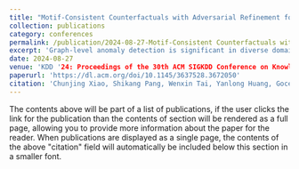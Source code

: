 ```yaml
---
title: "Motif-Consistent Counterfactuals with Adversarial Refinement for Graph-level Anomaly Detection"
collection: publications
category: conferences
permalink: /publication/2024-08-27-Motif-Consistent Counterfactuals with Adversarial Refinement for Graph-level Anomaly Detection
excerpt: 'Graph-level anomaly detection is significant in diverse domains. To improve detection performance, counterfactual graphs have been exploited to benefit the generalization capacity by learning causal relations. Most existing studies directly introduce perturbations (e.g., flipping edges) to generate counterfactual graphs, which are prone to alter the semantics of generated examples and make them off the data manifold, resulting in sub-optimal performance. To address these issues, we propose a novel approach, Motif-consistent Counterfactuals with Adversarial Refinement (MotifCAR), for graph-level anomaly detection. The model combines the motif of one graph, the core subgraph containing the identification (category) information, and the contextual subgraph (non-motif) of another graph to produce a raw counterfactual graph. However, the produced raw graph might be distorted and cannot satisfy the important counterfactual properties: Realism, Validity, Proximity and Sparsity. Towards that, we present a Generative Adversarial Network (GAN)-based graph optimizer to refine the raw counterfactual graphs. It adopts the discriminator to guide the generator to generate graphs close to realistic data, i.e., meet the property Realism. Further, we design the motif consistency to force the motif of the generated graphs to be consistent with the realistic graphs, meeting the property Validity. Also, we devise the contextual loss and connection loss to control the contextual subgraph and the newly added links to meet the properties Proximity and Sparsity. As a result, the model can generate high-quality counterfactual graphs. Experiments demonstrate the superiority of MotifCAR.'
date: 2024-08-27
venue: 'KDD '24: Proceedings of the 30th ACM SIGKDD Conference on Knowledge Discovery and Data Mining'
paperurl: 'https://dl.acm.org/doi/10.1145/3637528.3672050'
citation: 'Chunjing Xiao, Shikang Pang, Wenxin Tai, Yanlong Huang, Goce Trajcevski, and Fan Zhou. 2024. Motif-Consistent Counterfactuals with Adversarial Refinement for Graph-level Anomaly Detection. In Proceedings of the 30th ACM SIGKDD Conference on Knowledge Discovery and Data Mining (KDD '24). Association for Computing Machinery, New York, NY, USA, 3518–3526. https://doi.org/10.1145/3637528.3672050.'
---
```


The contents above will be part of a list of publications, if the user clicks the link for the publication than the contents of section will be rendered as a full page, allowing you to provide more information about the paper for the reader. When publications are displayed as a single page, the contents of the above "citation" field will automatically be included below this section in a smaller font.
